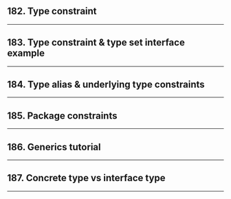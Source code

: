 ## 182. Type constraint

***

## 183. Type constraint & type set interface example

***

## 184. Type alias & underlying type constraints

***

## 185. Package constraints

***

## 186. Generics tutorial

***

## 187. Concrete type vs interface type

***
